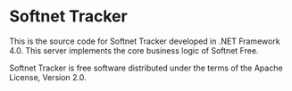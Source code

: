 # Softnet Tracker

This is the source code for Softnet Tracker developed in .NET Framework 4.0. This server implements the core business logic of Softnet Free.  

Softnet Tracker is free software distributed under the terms of the Apache License, Version 2.0.
